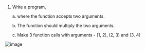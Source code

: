 1) Write a program,
    
   a. where the function accepts two arguments.
   
   b. The function should multiply the two arguments.
   
   c. Make 3 function calls with arguments - (1, 2), (2, 3) and (3, 4)

![image](https://github.com/Sharath15eUR/PandiMuniasamyM/assets/65610375/4a43d1ad-bd6b-4ed9-b2f8-3dc8ea7b5604)
